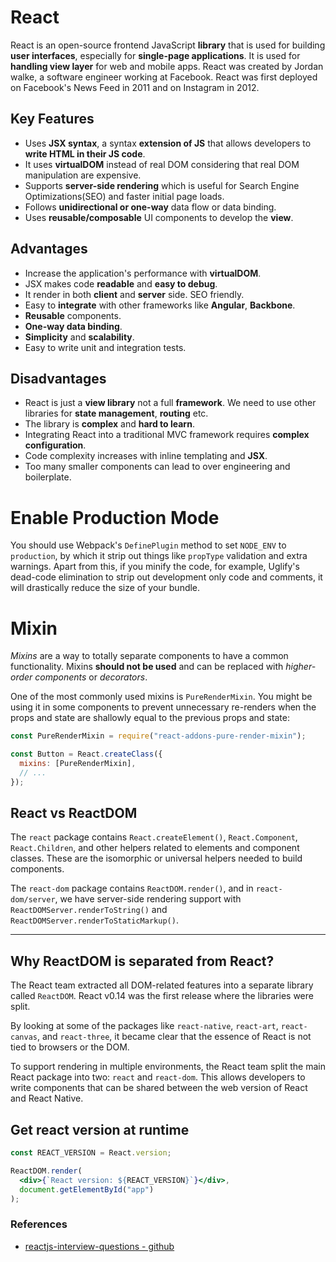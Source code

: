 # React
React is an open-source frontend JavaScript **library** that is used for building **user interfaces**, especially for 
**single-page applications**. It is used for **handling view layer** for web and mobile apps. React was created by 
Jordan walke, a software engineer working at Facebook. React was first deployed on Facebook's News Feed in 2011 and on
Instagram in 2012.

## Key Features
* Uses **JSX syntax**, a syntax **extension of JS** that allows developers to **write HTML in their JS code**.
* It uses **virtualDOM** instead of real DOM considering that real DOM manipulation are expensive.
* Supports **server-side rendering** which is useful for Search Engine Optimizations(SEO) and faster initial page loads.
* Follows **unidirectional or one-way** data flow or data binding.
* Uses **reusable/composable** UI components to develop the **view**.


## Advantages
* Increase the application's performance with **virtualDOM**.
* JSX makes code **readable** and **easy to debug**.
* It render in both **client** and **server** side. SEO friendly.
* Easy to **integrate** with other frameworks like **Angular**, **Backbone**.
* **Reusable** components.
* **One-way data binding**.
* **Simplicity** and **scalability**.
* Easy to write unit and integration tests.

## Disadvantages
* React is just a **view library** not a full **framework**. We need to use other libraries for **state management**, 
  **routing** etc.
* The library is **complex** and **hard to learn**.
* Integrating React into a traditional MVC framework requires **complex configuration**.
* Code complexity increases with inline templating and **JSX**.
* Too many smaller components can lead to over engineering and boilerplate.


# Enable Production Mode
You should use Webpack's `DefinePlugin` method to set `NODE_ENV` to `production`, by which it strip out things like 
`propType` validation and extra warnings. Apart from this, if you minify the code, for example, Uglify's dead-code
elimination to strip out development only code and comments, it will drastically reduce the size of your bundle.

# Mixin
*Mixins* are a way to totally separate components to have a common functionality. Mixins **should not be used** and can 
be replaced with *higher-order components* or *decorators*.

One of the most commonly used mixins is `PureRenderMixin`. You might be using it in some components to prevent 
unnecessary re-renders when the props and state are shallowly equal to the previous props and state:
```jsx
const PureRenderMixin = require("react-addons-pure-render-mixin");

const Button = React.createClass({
  mixins: [PureRenderMixin],
  // ...
});
```

## React vs ReactDOM

The `react` package contains `React.createElement()`, `React.Component`, `React.Children`, and other helpers related to
elements and component classes. These are the isomorphic or universal helpers needed to build components.

The `react-dom` package contains `ReactDOM.render()`, and in `react-dom/server`, we have server-side rendering support 
with `ReactDOMServer.renderToString()` and `ReactDOMServer.renderToStaticMarkup()`.

---

## Why ReactDOM is separated from React?

The React team extracted all DOM-related features into a separate library called `ReactDOM`. React v0.14 was the first
release where the libraries were split.

By looking at some of the packages like `react-native`, `react-art`, `react-canvas`, and `react-three`, it became clear
that the essence of React is not tied to browsers or the DOM.

To support rendering in multiple environments, the React team split the main React package into two: `react` and
`react-dom`. This allows developers to write components that can be shared between the web version of React and React
Native.


## Get react version at runtime
```jsx
const REACT_VERSION = React.version;

ReactDOM.render(
  <div>{`React version: ${REACT_VERSION}`}</div>,
  document.getElementById("app")
);
```


### References
* [reactjs-interview-questions - github](https://github.com/sudheerj/reactjs-interview-questions)